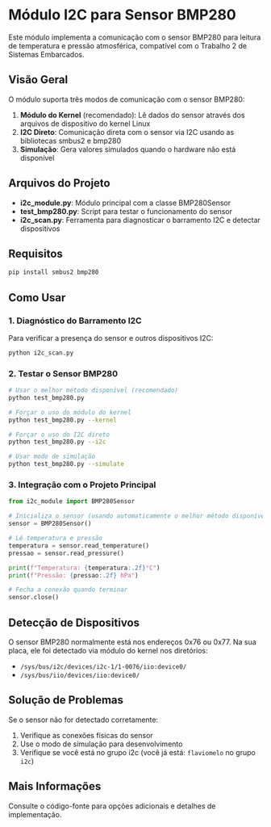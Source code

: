 # Módulo I2C para Sensor BMP280

Este módulo implementa a comunicação com o sensor BMP280 para leitura de temperatura e pressão atmosférica, compatível com o Trabalho 2 de Sistemas Embarcados.

## Visão Geral

O módulo suporta três modos de comunicação com o sensor BMP280:

1. **Módulo do Kernel** (recomendado): Lê dados do sensor através dos arquivos de dispositivo do kernel Linux
2. **I2C Direto**: Comunicação direta com o sensor via I2C usando as bibliotecas smbus2 e bmp280
3. **Simulação**: Gera valores simulados quando o hardware não está disponível

## Arquivos do Projeto

- **i2c_module.py**: Módulo principal com a classe BMP280Sensor
- **test_bmp280.py**: Script para testar o funcionamento do sensor
- **i2c_scan.py**: Ferramenta para diagnosticar o barramento I2C e detectar dispositivos

## Requisitos

```bash
pip install smbus2 bmp280
```

## Como Usar

### 1. Diagnóstico do Barramento I2C

Para verificar a presença do sensor e outros dispositivos I2C:

```bash
python i2c_scan.py
```

### 2. Testar o Sensor BMP280

```bash
# Usar o melhor método disponível (recomendado)
python test_bmp280.py

# Forçar o uso do módulo do kernel
python test_bmp280.py --kernel

# Forçar o uso do I2C direto
python test_bmp280.py --i2c

# Usar modo de simulação
python test_bmp280.py --simulate
```

### 3. Integração com o Projeto Principal

```python
from i2c_module import BMP280Sensor

# Inicializa o sensor (usando automaticamente o melhor método disponível)
sensor = BMP280Sensor()

# Lê temperatura e pressão
temperatura = sensor.read_temperature()
pressao = sensor.read_pressure()

print(f"Temperatura: {temperatura:.2f}°C")
print(f"Pressão: {pressao:.2f} hPa")

# Fecha a conexão quando terminar
sensor.close()
```

## Detecção de Dispositivos

O sensor BMP280 normalmente está nos endereços 0x76 ou 0x77. Na sua placa, ele foi detectado via módulo do kernel nos diretórios:
- `/sys/bus/i2c/devices/i2c-1/1-0076/iio:device0/`
- `/sys/bus/iio/devices/iio:device0/`

## Solução de Problemas

Se o sensor não for detectado corretamente:

1. Verifique as conexões físicas do sensor
2. Use o modo de simulação para desenvolvimento
3. Verifique se você está no grupo i2c (você já está: `flaviomelo` no grupo `i2c`)

## Mais Informações

Consulte o código-fonte para opções adicionais e detalhes de implementação.

